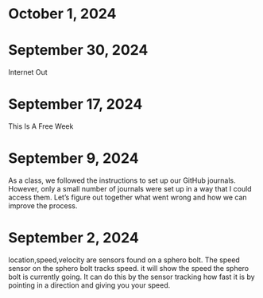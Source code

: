 # October 1, 2024

# September 30, 2024
Internet Out
# September 17, 2024
This Is A Free Week
# September 9, 2024
As a class, we followed the instructions to set up our GitHub journals. However, only a small number of journals were set up in a way that I could access them. Let’s figure out together what went wrong and how we can improve the process.
# September 2, 2024
location,speed,velocity are sensors found on a sphero bolt. The speed sensor on the sphero bolt tracks speed. it will show the speed the sphero bolt is currently going. It can do this by the sensor tracking how fast it is by pointing in a direction and giving you your speed.
